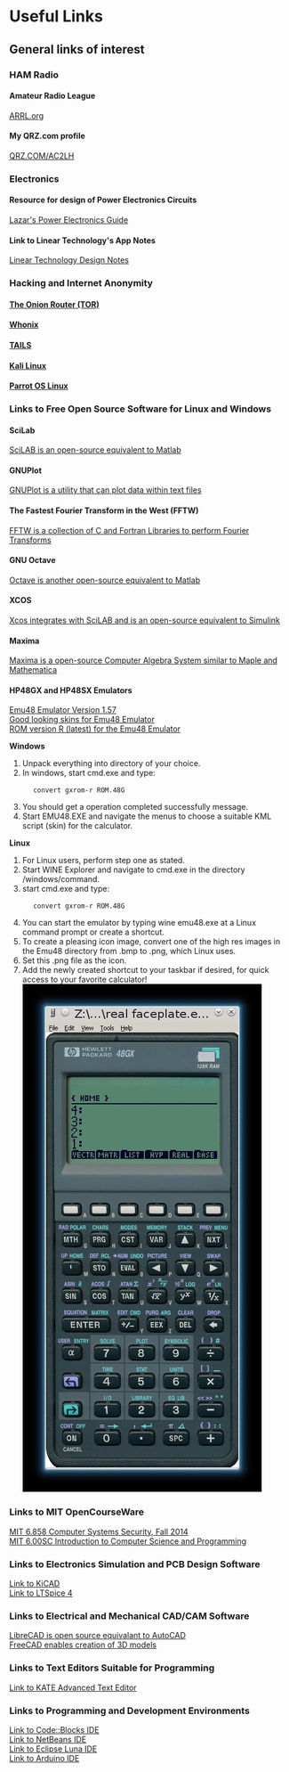 # Useful Links

## General links of interest
	
### HAM Radio

#### Amateur Radio League
[ARRL.org](http://www.arrl.org)
      
#### My QRZ.com profile
[QRZ.COM/AC2LH](http://www.qrz.com/db/AC2LH)
 
### Electronics

#### Resource for design of Power Electronics Circuits 
[Lazar's Power Electronics Guide](http://www.smps.us/)
      
#### Link to Linear Technology's App Notes
[Linear Technology Design Notes](http://www.linear.com/doclist/design_note)

### Hacking and Internet Anonymity

#### [The Onion Router (TOR)](https://www.torproject.org/)

#### [Whonix](https://www.whonix.org/)

#### [TAILS](https://tails.boum.org/)

#### [Kali Linux](https://www.kali.org/)

#### [Parrot OS Linux](https://www.parrotsec.org/)

### Links to Free Open Source Software for Linux and Windows

#### SciLab
[SciLAB is an open-source equivalent to Matlab](http://www.scilab.org)

#### GNUPlot
[GNUPlot is a utility that can plot data within text files](http://www.gnuplot.info)

#### The Fastest Fourier Transform in the West (FFTW)
[FFTW is a collection of C and Fortran Libraries to perform Fourier Transforms](http://www.fftw.org)

#### GNU Octave
[Octave is another open-source equivalent to Matlab](http://www.gnu.org/software/octave)

#### XCOS 
[Xcos integrates with SciLAB and is an open-source equivalent to Simulink](http://www.scilab.org/scilab/features/xcos)

#### Maxima
[Maxima is a open-source Computer Algebra System similar to Maple and Mathematica](http://maxima.sourceforge.net)
      
#### HP48GX and HP48SX Emulators
[Emu48 Emulator Version 1.57](http://www.hpcalc.org/details.php?id=3644) <br>
[Good looking skins for Emu48 Emulator](http://www.hpcalc.org/details.php?id=6571) <br>
[ROM version R (latest) for the Emu48 Emulator](http://www.hpcalc.org/details.php?id=4368)<br>

**Windows**
1) Unpack everything into directory of your choice.
2) In windows, start cmd.exe and type:
```shell
      convert gxrom-r ROM.48G
```
3) You should get a operation completed successfully message.
3) Start EMU48.EXE and navigate the menus to choose a suitable KML script (skin) for the calculator. <br>

**Linux**
1) For Linux users, perform step one as stated.
2) Start WINE Explorer and navigate to cmd.exe in the directory /windows/command.
3) start cmd.exe and type:
```shell
      convert gxrom-r ROM.48G
```
4) You can start the emulator by typing wine emu48.exe at a Linux command prompt or create a shortcut.
5) To create a pleasing icon image, convert one of the high res images in the Emu48 directory from .bmp to .png, which Linux uses.
6) Set this .png file as the icon.
7) Add the newly created shortcut to your taskbar if desired, for quick access to your favorite calculator!
![HP48GX](images/hp48G_calc.jpeg)

### Links to MIT OpenCourseWare
[MIT 6.858 Computer Systems Security, Fall 2014](https://www.youtube.com/playlist?list=PLUl4u3cNGP62K2DjQLRxDNRi0z2IRWnNh)<br>
[MIT 6.00SC Introduction to Computer Science and Programming](https://www.youtube.com/playlist?list=PLB2BE3D6CA77BB8F7)

### Links to Electronics Simulation and PCB Design Software
[Link to KiCAD](http://www.kicad-pcb.org) <br>
[Link to LTSpice 4](http://www.linear.com/designtools/software/)

### Links to Electrical and Mechanical CAD/CAM Software
[LibreCAD is open source equivalant to AutoCAD](http://librecad.org/cms/home.html)<br>
[FreeCAD enables creation of 3D models](http://freecadweb.org)
      
### Links to Text Editors Suitable for Programming
[Link to KATE Advanced Text Editor](https://www.kde.org/applications/utilities/kate)
    
### Links to Programming and Development Environments
[Link to Code::Blocks IDE](http://www.codeblocks.org/) <br>
[Link to NetBeans IDE](https://netbeans.apache.org//) <br>
[Link to Eclipse Luna IDE](https://www.eclipse.org/) <br>
[Link to Arduino IDE](https://www.arduino.cc/en/software)